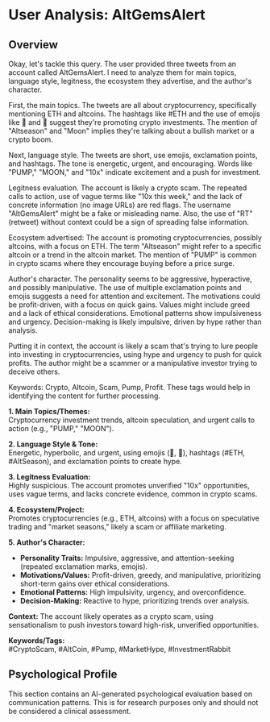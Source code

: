 # User Analysis: AltGemsAlert

## Overview

<think>
Okay, let's tackle this query. The user provided three tweets from an account called AltGemsAlert. I need to analyze them for main topics, language style, legitness, the ecosystem they advertise, and the author's character.

First, the main topics. The tweets are all about cryptocurrency, specifically mentioning ETH and altcoins. The hashtags like #ETH and the use of emojis like 🚀 and 👀 suggest they're promoting crypto investments. The mention of "Altseason" and "Moon" implies they're talking about a bullish market or a crypto boom.

Next, language style. The tweets are short, use emojis, exclamation points, and hashtags. The tone is energetic, urgent, and encouraging. Words like "PUMP," "MOON," and "10x" indicate excitement and a push for investment.

Legitness evaluation. The account is likely a crypto scam. The repeated calls to action, use of vague terms like "10x this week," and the lack of concrete information (no image URLs) are red flags. The username "AltGemsAlert" might be a fake or misleading name. Also, the use of "RT" (retweet) without context could be a sign of spreading false information.

Ecosystem advertised: The account is promoting cryptocurrencies, possibly altcoins, with a focus on ETH. The term "Altseason" might refer to a specific altcoin or a trend in the altcoin market. The mention of "PUMP" is common in crypto scams where they encourage buying before a price surge.

Author's character. The personality seems to be aggressive, hyperactive, and possibly manipulative. The use of multiple exclamation points and emojis suggests a need for attention and excitement. The motivations could be profit-driven, with a focus on quick gains. Values might include greed and a lack of ethical considerations. Emotional patterns show impulsiveness and urgency. Decision-making is likely impulsive, driven by hype rather than analysis.

Putting it in context, the account is likely a scam that's trying to lure people into investing in cryptocurrencies, using hype and urgency to push for quick profits. The author might be a scammer or a manipulative investor trying to deceive others.

Keywords: Crypto, Altcoin, Scam, Pump, Profit. These tags would help in identifying the content for further processing.
</think>

**1. Main Topics/Themes:**  
Cryptocurrency investment trends, altcoin speculation, and urgent calls to action (e.g., "PUMP," "MOON").  

**2. Language Style & Tone:**  
Energetic, hyperbolic, and urgent, using emojis (🚀, 👀), hashtags (#ETH, #AltSeason), and exclamation points to create hype.  

**3. Legitness Evaluation:**  
Highly suspicious. The account promotes unverified "10x" opportunities, uses vague terms, and lacks concrete evidence, common in crypto scams.  

**4. Ecosystem/Project:**  
Promotes cryptocurrencies (e.g., ETH, altcoins) with a focus on speculative trading and "market seasons," likely a scam or affiliate marketing.  

**5. Author's Character:**  
- **Personality Traits:** Impulsive, aggressive, and attention-seeking (repeated exclamation marks, emojis).  
- **Motivations/Values:** Profit-driven, greedy, and manipulative, prioritizing short-term gains over ethical considerations.  
- **Emotional Patterns:** High impulsivity, urgency, and overconfidence.  
- **Decision-Making:** Reactive to hype, prioritizing trends over analysis.  

**Context:** The account likely operates as a crypto scam, using sensationalism to push investors toward high-risk, unverified opportunities.  

**Keywords/Tags:**  
#CryptoScam, #AltCoin, #Pump, #MarketHype, #InvestmentRabbit

## Psychological Profile

This section contains an AI-generated psychological evaluation based on communication patterns. This is for research purposes only and should not be considered a clinical assessment.